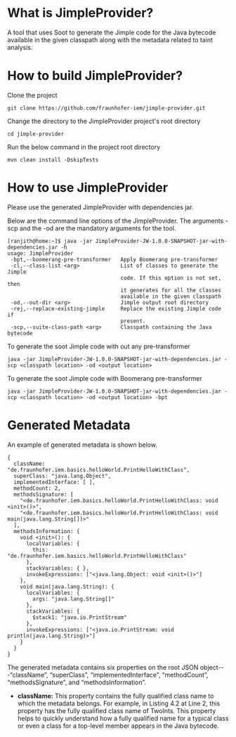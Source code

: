 # What is JimpleProvider?
A tool that uses Soot to generate the Jimple code for the Java bytecode available in the given 
classpath along with the metadata related to taint analysis.

# How to build JimpleProvider?
Clone the project
```.shell
git clone https://github.com/fraunhofer-iem/jimple-provider.git
```

Change the directory to the JimpleProvider project's root directory

````.shell
cd jimple-provider
````

Run the below command in the project root directory
```.shell
mvn clean install -DskipTests
```

# How to use JimpleProvider
Please use the generated JimpleProvider with dependencies jar.

Below are the command line options of the JimpleProvider. The arguments -scp
and the -od are the mandatory arguments for the tool.
```.shell
[ranjith@home:~]$ java -jar JimpleProvider-JW-1.0.0-SNAPSHOT-jar-with-dependencies.jar -h
usage: JimpleProvider
 -bpt,--boomerang-pre-transformer   Apply Boomerang pre-transformer
 -cl,--class-list <arg>             List of classes to generate the Jimple
                                    code. If this option is not set, then
                                    it generates for all the classes
                                    available in the given classpath
 -od,--out-dir <arg>                Jimple output root directory
 -rej,--replace-existing-jimple     Replace the existing Jimple code if 
                                    present.
 -scp,--suite-class-path <arg>      Classpath containing the Java bytecode

```

To generate the soot Jimple code with out any pre-transformer
```.shell
java -jar JimpleProvider-JW-1.0.0-SNAPSHOT-jar-with-dependencies.jar -scp <classpath location> -od <output location>
```

To generate the soot Jimple code with Boomerang pre-transformer
```.shell
java -jar JimpleProvider-JW-1.0.0-SNAPSHOT-jar-with-dependencies.jar -scp <classpath location> -od <output location> -bpt
```

# Generated Metadata
An example of generated metadata is shown below.

```shell
{
  className: "de.fraunhofer.iem.basics.helloWorld.PrintHelloWithClass",
  superClass: "java.lang.Object",
  implementedInterface: [ ],
  methodCount: 2,
  methodsSignature: [
    "<de.fraunhofer.iem.basics.helloWorld.PrintHelloWithClass: void <init>()>", 
    "<de.fraunhofer.iem.basics.helloWorld.PrintHelloWithClass: void main(java.lang.String[])>"
  ],
  methodsInformation: {
    void <init>(): {
      localVariables: {
        this: "de.fraunhofer.iem.basics.helloWorld.PrintHelloWithClass"
      }, 
      stackVariables: { }, 
      invokeExpressions: ["<java.lang.Object: void <init>()>"]
    }, 
    void main(java.lang.String): {
      localVariables: {
        args: "java.lang.String[]"
      }, 
      stackVariables: {
        $stack1: "java.io.PrintStream"
      }, 
      invokeExpressions: ["<java.io.PrintStream: void println(java.lang.String)>"]
    }
  }
}
```

The generated metadata contains six properties on the root JSON object---“className”, “superClass”, “implementedInterface”, “methodCount”, “methodsSignature”, and “methodsInformation”.

- **className:** This property contains the fully qualified class name to which the metadata belongs. For example, in Listing 4.2 at Line 2, this property has the fully qualified class name of TwoInts. This property helps to quickly understand how a fully qualified name for a typical class or even a class for a top-level member appears in the Java bytecode.



